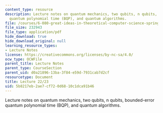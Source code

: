 ```yaml
---
content_type: resource
description: Lecture notes on quantum mechanics, two qubits, n qubits, bounded-error
  quantum polynomial time (BQP), and quantum algorithms.
file: /courses/6-080-great-ideas-in-theoretical-computer-science-spring-2008/5b8217eb2ae7cf720d6810c1dca91b46_lec22_23.pdf
file_size: 232943
file_type: application/pdf
hide_download: true
hide_download_original: null
learning_resource_types:
- Lecture Notes
license: https://creativecommons.org/licenses/by-nc-sa/4.0/
ocw_type: OCWFile
parent_title: Lecture Notes
parent_type: CourseSection
parent_uid: d0a21896-13ba-3f84-e59d-7931cab7d2cf
resourcetype: Document
title: Lecture 22/23
uid: 5b8217eb-2ae7-cf72-0d68-10c1dca91b46
---
```

Lecture notes on quantum mechanics, two qubits, n qubits, bounded-error quantum polynomial time (BQP), and quantum algorithms.